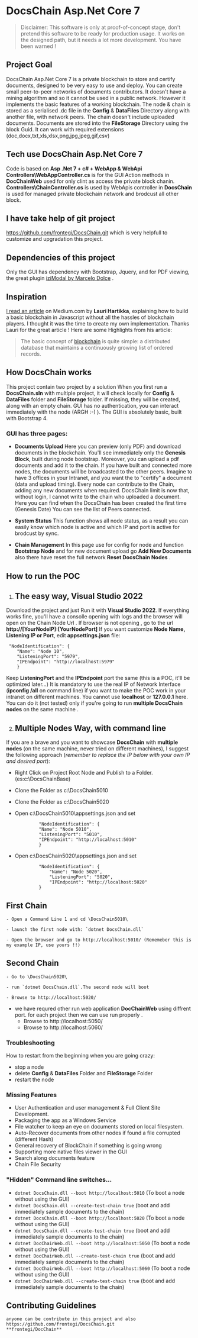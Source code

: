 
# DocsChain Asp.Net Core 7

> Disclaimer: This software is only at proof-of-concept stage, don't
> pretend this software to be ready for production usage. It works on
> the designed path, but it needs a lot more development. You have been
> warned !


## Project Goal 
DocsChain Asp.Net Core 7 is a private blockchain to store and certify documents, designed to be very easy to use and deploy.
You can create small peer-to-peer networks of documents contributors. It doesn't have a mining algorithm and so it cannot be used in a public network. However it implements the basic features of a working blockchain.
The node & chain is stored as a serialised .dc file in the **Config** & **DataFiles** Directory along with another file, with network peers. The chain doesn't include uploaded documents. Documents are stored into the **FileStorage** Directory using the block Guid.
It can work with required extensions (doc,docx,txt,xls,xlsx,png,jpg,jpeg,gif,csv)

## Tech use DocsChain Asp.Net Core 7
Code is based on **Asp .Net 7 + c# + WebApp & WebApi** 
**Controllers\WebAppController.cs** is for the GUI Action methods in **DocChainWeb** used for only clint as access the private block chanin.
**Controllers\ChainController.cs** is used by WebApis controller in **DocsChain** is used for managed private blockchain network and brodcust all other block.

## I have take help of git project
https://github.com/frontegi/DocsChain.git which is very helpfull to customize and upgradation this project.
## Dependencies of this project
Only the GUI has dependency with Bootstrap, Jquery, and for PDF viewing, the great plugin [iziModal by Marcelo Dolce](http://izimodal.marcelodolce.com/) .
## Inspiration
[I read an article](https://medium.com/@lhartikk/a-blockchain-in-200-lines-of-code-963cc1cc0e54) on Medium.com by **Lauri Hartikka**, explaining how to build a basic blockchain in Javascript without all the hassles of blockchain players.
I thought it was the time to create my own implementation. Thanks Lauri for the great article !
Here are some Highlights from his article:

> The basic concept of 
> [blockchain](https://en.wikipedia.org/wiki/Blockchain_%28database%29) 
> is quite simple: a distributed database that maintains a continuously
> growing list of ordered records.


## How DocsChain works
This project contain two project by a solution When you first run a **DocsChain.sln** with multiple project, it will check locally for **Config** & **DataFiles** folder and **FileStorage** folder.
If missing, they will be created, along with an empty chain.
GUI has no authentication, you can interact immediately with the node (ARGH :-) ).
The GUI is absolutely basic, built with Bootstrap 4.

### GUI has three pages:

 - **Documents Upload**
	Here you can preview (only PDF) and download documents in the blockchain.
	You'll see immediately only the **Genesis Block**, built during node bootstrap.
	Moreover, you can upload a pdf documents and add it to the chain.
	If you have built and connected more nodes, the documents will be broadcasted to the other peers.
	Imagine to have 3 offices in your Intranet, and you want the to "certify" a document (data and upload timing).
	Every node can contribute to the Chain, adding any new documents when required. DocsChain limit is now that, without login, I cannot write to the chain who uploaded a document.
	Here you can find when the DocsChain has been created the first time (Genesis Date) 
    You can see the list of Peers connected.

 - **System Status**
    This function shows all node status, as a result you can easily know which node is active and which IP and port is active for brodcust by sync.

 - **Chain Management**
    In this page use for config for node and function **Bootstrap Node** and for new document upload go **Add New Documents** also there have reset the full network **Reset DocsChain Nodes** .


## How to run the POC

 1. ## The easy way, Visual Studio 2022

Download the project and just Run it with **Visual Studio 2022**.
If everything works fine, you'll have a consolle opening with logs and the browser will open on the Chain Node Url . If browser is not opening , go to the url **http://[YourNodeIP]:[YourNodePort]**
If you want customize **Node Name, Listening IP or Port**, edit **appsettings.json** file:

     "NodeIdentification": {
        "Name": "Node 10",
        "ListeningPort": "5979",
        "IPEndpoint": "http://localhost:5979"
    	}

Keep **ListeningPort** and the **IPEndpoint** port the same (this is a POC, it'll be optimized later...)
It is mandatory to use the real IP of Network Interface (**ipconfig /all** on command line) if you want to make the POC work in your intranet on different machines.
You cannot  use **localhost** or **127.0.0.1** here. You can do it (not tested) only if you're going to run **multiple DocsChain nodes** on the same machine . 

 2. ## Multiple Nodes Way, with command line
If you are a brave and you want to showcase **DocsChain** with **multiple nodes** (on the same machine, never tried on different machines), I suggest the following approach (*remember to replace the IP below with your own IP and desired port*):
 - Right Click on Project Root Node and Publish to a Folder.  (es:c:\DocsChainBase\)
 - Clone the Folder as c:\DocsChain5010
 - Clone the Folder as c:\DocsChain5020
 - Open c:\DocsChain5010\appsettings.json and set

     			"NodeIdentification": {
	            "Name": "Node 5010",
                "ListeningPort": "5010",
                "IPEndpoint": "http://localhost:5010"
            	}

 - Open c:\DocsChain5020\appsettings.json and set

     			"NodeIdentification": {
        			"Name": "Node 5020",
        			"ListeningPort": "5020",
        			"IPEndpoint": "http://localhost:5020"
    			}

## First Chain
 
 	- Open a Command Line 1 and cd \DocsChain5010\

 	- launch the first node with: `dotnet DocsChain.dll` 

 	- Open the browser and go to http://localhost:5010/ (Rememeber this is my example IP, use yours !!)

## Second Chain
 	- Go to \DocsChain5020\

 	- run `dotnet DocsChain.dll`.The second node will boot

 	- Browse to http://localhost:5020/

 - we have requred other run web application **DocChainWeb** using diffrent port.  for each project then we can use run properly . 
	- Browse to http://localhost:5050/
	- Browse to http://localhost:5060/


### Troubleshooting
How to restart from the beginning when you are going crazy:

 - stop a node
 - delete **Config** & **DataFiles** Folder and **FileStorage** Folder
 - restart the node

### Missing Features

 - User Authentication and user management & Full Client Site Development.
 - Packaging the app as a Windows Service
 - File watcher to keep an eye on documents stored on local filesystem.
 - Auto-Recover documents from other nodes if found a file corrupted (different Hash)
 - General recovery of BlockChain if something is going wrong
 - Supporting more native files viewer in the GUI
 - Search along documents feature
 - Chain File Security

### "Hidden" Command line switches... 
- `dotnet DocsChain.dll --boot http://localhost:5010` (To boot a node without using the GUI)
- `dotnet DocsChain.dll --create-test-chain true` (boot and add immediately sample documents to the chain)
- `dotnet DocsChain.dll --boot http://localhost:5020` (To boot a node without using the GUI)
- `dotnet DocsChain.dll --create-test-chain true` (boot and add immediately sample documents to the chain)
- `dotnet DocChainWeb.dll --boot http://localhost:5050` (To boot a node without using the GUI)
- `dotnet DocChainWeb.dll --create-test-chain true` (boot and add immediately sample documents to the chain)
- `dotnet DocChainWeb.dll --boot http://localhost:5060` (To boot a node without using the GUI)
- `dotnet DocChainWeb.dll --create-test-chain true` (boot and add immediately sample documents to the chain)

## Contributing Guidelines
	anyone can be contribute in this project and also https://github.com/frontegi/DocsChain.git  
	**frontegi/DocChain**
